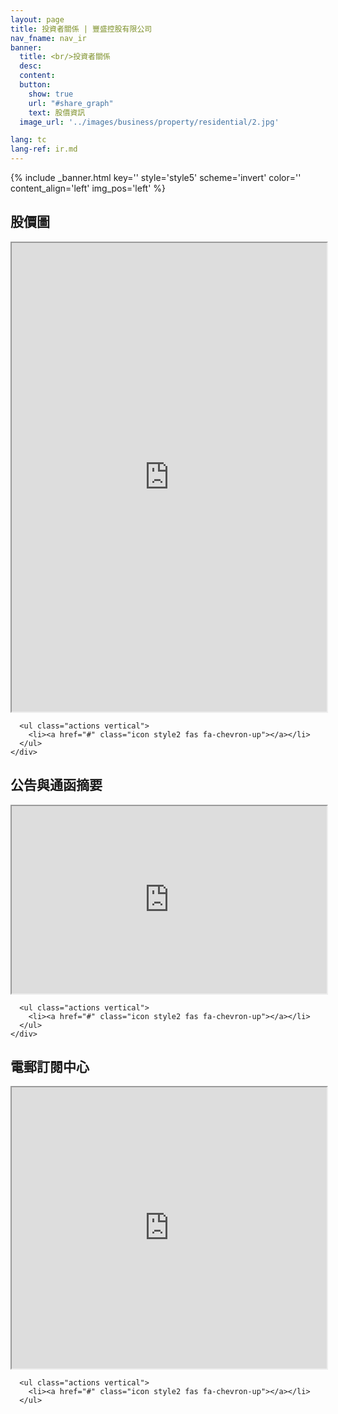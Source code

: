 ```yaml
---
layout: page
title: 投資者關係 | 豐盛控股有限公司
nav_fname: nav_ir
banner:
  title: <br/>投資者關係
  desc:
  content:
  button:
    show: true
    url: "#share_graph"
    text: 股價資訊
  image_url: '../images/business/property/residential/2.jpg'

lang: tc
lang-ref: ir.md
---
```

<!-- Welcome Banner -->
{% include _banner.html key='' style='style5' scheme='invert' color='' content_align='left' img_pos='left' %}

<!-- Share Graph -->
<section class="wrapper style2 align-center" id = "share_graph">
    <div class="inner fullscreen">
      <h2>股價圖</h2>
      <iframe style="" src="http://asia.tools.euroland.com/tools/sharegraph/?s=1362&companycode=hk-607&lang=zh-tw" width = "100%" height ="750"></iframe>

      <ul class="actions vertical">
        <li><a href="#" class="icon style2 fas fa-chevron-up"></a></li>
      </ul>
    </div>
</section>

<!-- Announcements -->
<section class="wrapper style1 align-center" id = "announcements">
    <div class="inner fullscreen">
      <h2>公告與通函摘要</h2>
      <iframe style="" src="https://asia.tools.euroland.com/tools/pressreleases/?companycode=hk-607&v=ticker&lang=zh-tw" width = "100%" height ="300"></iframe>

      <ul class="actions vertical">
        <li><a href="#" class="icon style2 fas fa-chevron-up"></a></li>
      </ul>
    </div>
</section>

<!-- Subscription Centre -->
<section class="wrapper style2 align-center" id = "Subscription">
  <div class="inner medium">
      <h2>電郵訂閱中心</h2>
      <iframe style="" src="http://asia.tools.euroland.com/tools/SubscriptionCentre2/?companycode=hk-607&lang=zh-tw" width = "100%" height ="450"></iframe>

      <ul class="actions vertical">
        <li><a href="#" class="icon style2 fas fa-chevron-up"></a></li>
      </ul>
  </div>
</section>
